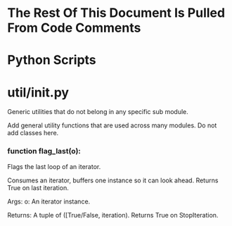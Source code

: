 # The Rest Of This Document Is Pulled From Code Comments


# Python Scripts


# util/__init__.py

Generic utilities that do not belong in any specific sub module.

Add general utility functions that are used across many modules.  Do
not add classes here.



### function flag_last(o):


  Flags the last loop of an iterator.

  Consumes an iterator, buffers one instance so it can look ahead.
  Returns True on last iteration.

  Args:
    o: An iterator instance.

  Returns:
    A tuple of ([True/False, iteration). Returns True on StopIteration.
  
